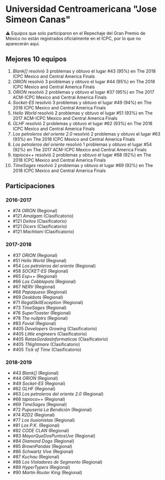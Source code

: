 # Universidad Centroamericana "Jose Simeon Canas"

:warning: Equipos que solo participaron en el Repechaje del Gran Premio de México no están registrados oficialmente en el ICPC, por lo que no aparecerán aquí.

## Mejores 10 equipos

1. _Blank[]_ resolvió 3 problemas y obtuvo el lugar #43 (95%) en The 2018 ICPC Mexico and Central America Finals
1. _ORION_ resolvió 3 problemas y obtuvo el lugar #44 (95%) en The 2018 ICPC Mexico and Central America Finals
1. _ORION_ resolvió 2 problemas y obtuvo el lugar #37 (95%) en The 2017 ACM-ICPC Mexico and Central America Finals
1. _Socket-ES_ resolvió 3 problemas y obtuvo el lugar #49 (94%) en The 2018 ICPC Mexico and Central America Finals
1. _Hello World_ resolvió 2 problemas y obtuvo el lugar #51 (93%) en The 2017 ACM-ICPC Mexico and Central America Finals
1. _GLHF_ resolvió 2 problemas y obtuvo el lugar #62 (93%) en The 2018 ICPC Mexico and Central America Finals
1. _Los petroleros del oriente 2.0_ resolvió 2 problemas y obtuvo el lugar #63 (93%) en The 2018 ICPC Mexico and Central America Finals
1. _Los petroleros del oriente_ resolvió 1 problemas y obtuvo el lugar #54 (92%) en The 2017 ACM-ICPC Mexico and Central America Finals
1. _tapioca++_ resolvió 2 problemas y obtuvo el lugar #68 (92%) en The 2018 ICPC Mexico and Central America Finals
1. _TimeSages_ resolvió 2 problemas y obtuvo el lugar #69 (92%) en The 2018 ICPC Mexico and Central America Finals

## Participaciones

### 2016-2017

- #74 _ORION_ (Regional)
- #121 _Amalgam_ (Clasificatorio)
- #121 _Deitos_ (Clasificatorio)
- #121 _Dicers_ (Clasificatorio)
- #121 _Machtiani_ (Clasificatorio)

### 2017-2018

- #37 _ORION_ (Regional)
- #51 _Hello World_ (Regional)
- #54 _Los petroleros del oriente_ (Regional)
- #58 _SOCKET-ES_ (Regional)
- #65 _Exp++_ (Regional)
- #66 _Los Cobblepots_ (Regional)
- #67 _NERV_ (Regional)
- #68 _Papaqueso_ (Regional)
- #69 _Deskbots_ (Regional)
- #71 _IllegalSkillException_ (Regional)
- #73 _TimeSages_ (Regional)
- #76 _SuperToaster_ (Regional)
- #78 _The nullptrs_ (Regional)
- #83 _Fovial_ (Regional)
- #405 _Developers Growing_ (Clasificatorio)
- #405 _Little engineers_ (Clasificatorio)
- #405 _RatasGordasInformaticas_ (Clasificatorio)
- #405 _TNightmare_ (Clasificatorio)
- #405 _Tick of Time_ (Clasificatorio)

### 2018-2019

- #43 _Blank[]_ (Regional)
- #44 _ORION_ (Regional)
- #49 _Socket-ES_ (Regional)
- #62 _GLHF_ (Regional)
- #63 _Los petroleros del oriente 2.0_ (Regional)
- #68 _tapioca++_ (Regional)
- #69 _TimeSages_ (Regional)
- #72 _Pupusería La Bendición_ (Regional)
- #74 _R2D2_ (Regional)
- #77 _Los ilusionistas_ (Regional)
- #81 _Los P.K._ (Regional)
- #82 _CODE CLAN_ (Regional)
- #83 _MayorQueDosPuntosUve_ (Regional)
- #84 _Diamond Dogs_ (Regional)
- #85 _BrownPandas_ (Regional)
- #86 _Schwartz Vive_ (Regional)
- #87 _Kuchau_ (Regional)
- #88 _Los Violadores de Segmento_ (Regional)
- #89 _HyperTypers_ (Regional)
- #90 _Martin Router King_ (Regional)



